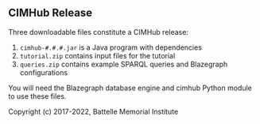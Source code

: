 ## CIMHub Release

Three downloadable files constitute a CIMHub release:

1. ```cimhub-#.#.#.jar``` is a Java program with dependencies
2. ```tutorial.zip``` contains input files for the tutorial
3. ```queries.zip``` contains example SPARQL queries and Blazegraph configurations

You will need the Blazegraph database engine and cimhub Python module to use these files.

Copyright (c) 2017-2022, Battelle Memorial Institute



